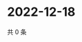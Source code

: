 # 2022-12-18

共 0 条

<!-- BEGIN WEIBO -->
<!-- 最后更新时间 Sun Dec 18 2022 18:00:55 GMT+0800 (China Standard Time) -->

<!-- END WEIBO -->
